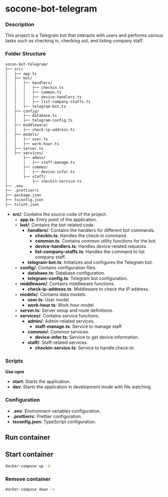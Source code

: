 # socone-bot-telegram

### Description

This project is a Telegram bot that interacts with users and performs various tasks such as checking in, checking out, and listing company staff.

### Folder Structure

```bash
socon-bot-telegram/
├── src/
│   ├── app.ts
│   ├── bot/
│   │   ├── handlers/
│   │   │   ├── checkin.ts
│   │   │   ├── common.ts
│   │   │   ├── device-handlers.ts
│   │   │   ├── list-company-staffs.ts
│   │   ├── telegram-bot.ts
│   ├── config/
│   │   ├── database.ts
│   │   ├── telegram-config.ts
│   ├── middleware/
│   │   ├── check-ip-address.ts
│   ├── models/
│   │   ├── user.ts
│   │   ├── work-hour.ts
│   ├── server.ts
│   ├── services/
│       ├── admin/
│       │   ├── staff-manage.ts
│       ├── common/
│       │   ├── device-infor.ts
│       ├── staff/
│           ├── checkin-service.ts
├── .env
├── .prettierrc
├── package.json
├── tsconfig.json
├── tslint.json

```

- **src/**: Contains the source code of the project.
    - **app.ts**: Entry point of the application.
    - **bot/**: Contains the bot-related code.
        - **handlers/**: Contains the handlers for different bot commands.
            - **checkin.ts**: Handles the check-in command.
            - **common.ts**: Contains common utility functions for the bot.
            - **device-handlers.ts**: Handles device-related requests.
            - **list-company-staffs.ts**: Handles the command to list company staff.
        - **telegram-bot.ts**: Initializes and configures the Telegram bot.
    - **config/**: Contains configuration files.
        - **database.ts**: Database configuration.
        - **telegram-config.ts**: Telegram bot configuration.
    - **middleware/**: Contains middleware functions.
        - **check-ip-address.ts**: Middleware to check the IP address.
    - **models/**: Contains data models.
        - **user.ts**: User model.
        - **work-hour.ts**: Work hour model.
    - **server.ts**: Server setup and route definitions.
    - **services/**: Contains service functions.
        - **admin/**: Admin-related services.
            - **staff-manage.ts**: Service to manage staff.
        - **common/**: Common services.
            - **device-infor.ts**: Service to get device information.
        - **staff/**: Staff-related services.
            - **checkin-service.ts**: Service to handle check-in.

### Scripts

**Use npm**

- **start**: Starts the application.
- **dev**: Starts the application in development mode with file watching.

### Configuration

- **.env**: Environment variables configuration.
- **.prettierrc**: Prettier configuration.
- **tsconfig.json**: TypeScript configuration.

## Run container

## Start container
```bash
docker-compose up -d
```
### Remove container
```bash
docker-compose down -v
```